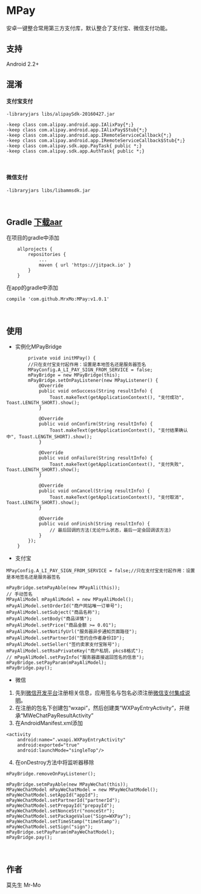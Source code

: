 # MPay
安卓一键整合常用第三方支付库，默认整合了支付宝、微信支付功能。
<br/>

## 支持
Android 2.2+
<br/>

## 混淆
#### 支付宝支付
```
-libraryjars libs/alipaySdk-20160427.jar

-keep class com.alipay.android.app.IAlixPay{*;}
-keep class com.alipay.android.app.IAlixPay$Stub{*;}
-keep class com.alipay.android.app.IRemoteServiceCallback{*;}
-keep class com.alipay.android.app.IRemoteServiceCallback$Stub{*;}
-keep class com.alipay.sdk.app.PayTask{ public *;}
-keep class com.alipay.sdk.app.AuthTask{ public *;}
```
<br/>

#### 微信支付
```
-libraryjars libs/libammsdk.jar
```
<br/>

## Gradle [下载aar](https://github.com/MrxMo/MPay/raw/master/release/mpaylib-v1.0.1-20170123.aar)

在项目的gradle中添加
```
	allprojects {
		repositories {
			...
			maven { url 'https://jitpack.io' }
		}
	}
```

在app的gradle中添加
 ```
 compile 'com.github.MrxMo:MPay:v1.0.1'
 ```
 <br/>

## 使用
* 实例化MPayBridge

```		
        private void initMPay() {
        //只在支付宝支付起作用：设置是本地签名还是服务器签名
        MPayConfig.A_LI_PAY_SIGN_FROM_SERVICE = false;
        mPayBridge = new MPayBridge(this);
        mPayBridge.setOnPayListener(new MPayListener() {
            @Override
            public void onSuccess(String resultInfo) {
                Toast.makeText(getApplicationContext(), "支付成功", Toast.LENGTH_SHORT).show();
            }

            @Override
            public void onConfirm(String resultInfo) {
                Toast.makeText(getApplicationContext(), "支付结果确认中", Toast.LENGTH_SHORT).show();
            }

            @Override
            public void onFailure(String resultInfo) {
                Toast.makeText(getApplicationContext(), "支付失败", Toast.LENGTH_SHORT).show();
            }

            @Override
            public void onCancel(String resultInfo) {
                Toast.makeText(getApplicationContext(), "支付取消", Toast.LENGTH_SHORT).show();
            }

            @Override
            public void onFinish(String resultInfo) {
                // 最后回调的方法(无论什么状态，最后一定会回调该方法)
            }
        });
    }
```


* 支付宝 <br/>
```
MPayConfig.A_LI_PAY_SIGN_FROM_SERVICE = false;//只在支付宝支付起作用：设置是本地签名还是服务器签名
```

```
mPayBridge.setmPayAble(new MPayAli(this));
// 手动签名
MPayAliModel mPayAliModel = new MPayAliModel();
mPayAliModel.setOrderId("商户网站唯一订单号");
mPayAliModel.setSubject("商品名称");
mPayAliModel.setBody("商品详情");
mPayAliModel.setPrice("商品金额 >= 0.01");
mPayAliModel.setNotifyUrl("服务器异步通知页面路径");
mPayAliModel.setPartnerId("签约合作者身份ID");
mPayAliModel.setSeller("签约卖家支付宝账号");
mPayAliModel.setRsaPrivateKey("商户私钥，pkcs8格式");
// mPayAliModel.setPayInfo("服务器直接返回签名的信息");
mPayBridge.setPayParam(mPayAliModel);
mPayBridge.pay();                
```

* 微信<br/>
1) 先到[微信开发平台](https://open.weixin.qq.com "微信开发平台")注册相关信息，应用签名与包名必须注册[微信支付集成说明](https://pay.weixin.qq.com/wiki/doc/api/app/app.php?chapter=8_5 "微信支付集成说明")。<br/>
2) 在注册的包名下创建包“wxapi”，然后创建类“WXPayEntryActivity”，并继承“MWeChatPayResultActivity”<br/>
3) 在AndroidManifest.xml添加<br/>
```		
<activity
	android:name=".wxapi.WXPayEntryActivity"
	android:exported="true"
	android:launchMode="singleTop"/>
```

4) 在onDestroy方法中将监听器移除 <br/>
```
mPayBridge.removeOnPayListener();
```

```
mPayBridge.setmPayAble(new MPayWeChat(this));
MPayWeChatModel mPayWeChatModel = new MPayWeChatModel();
mPayWeChatModel.setAppId("appId");
mPayWeChatModel.setPartnerId("partnerId");
mPayWeChatModel.setPrepayId("prepayId");
mPayWeChatModel.setNonceStr("nonceStr");
mPayWeChatModel.setPackageValue("Sign=WXPay");
mPayWeChatModel.setTimeStamp("timeStamp");
mPayWeChatModel.setSign("sign");
mPayBridge.setPayParam(mPayWeChatModel);
mPayBridge.pay();                                
```
<br/>

## 作者
莫先生 Mr-Mo 



 